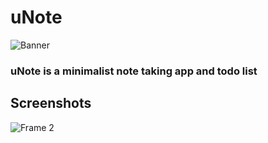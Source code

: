 # uNote

![Banner](https://github.com/RacimFethallah/uNote/assets/97336083/11da7532-f397-46c3-bf7f-7e4bfae0e79d)

### uNote is a minimalist note taking app and todo list

## Screenshots


![Frame 2](https://github.com/RacimFethallah/uNote/assets/97336083/a0b6ea8e-ef0b-493b-9040-715ca8218870)
